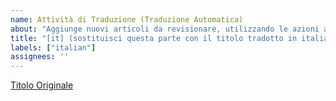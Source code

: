 ```yaml
---
name: Attività di Traduzione (Traduzione Automatica)
about: "Aggiunge nuovi articoli da revisionare, utilizzando le azioni automatiche di GitHub per la traduzione automatica."
title: "[it] (sostituisci questa parte con il titolo tradotto in italiano)"
labels: ["italian"]
assignees: ''
---
```


[Titolo Originale](https://example.com/path/to/your/article/)